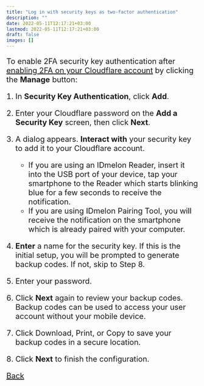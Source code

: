 ```yaml
---
title: "Log in with security keys as two-factor authentication"
description: ""
date: 2022-05-11T12:17:21+03:00
lastmod: 2022-05-11T12:17:21+03:00
draft: false
images: []
---
```


To enable 2FA security key authentication after [enabling 2FA on your Cloudflare account](https://support.cloudflare.com/hc/en-us/articles/200167906/#6Gqe6f3nZtXSTpwyS2PBZ1) by clicking the **Manage** button:

1. In **Security Key Authentication**, click **Add**.
2. Enter your Cloudflare password on the **Add a Security Key** screen, then click **Next**.
3. A dialog appears. **Interact with** your security key to add it to your Cloudflare account.

    - If you are using an IDmelon Reader, insert it into the USB port of your device, tap your smartphone to the Reader which starts blinking blue for a few seconds to receive the notification.
    - If you are using IDmelon Pairing Tool, you will receive the notification on the smartphone which is already paired with your computer.

4. **Enter** a name for the security key.
If this is the initial setup, you will be prompted to generate backup codes. If not, skip to Step 8.
5. Enter your password.
6. Click **Next** again to review your backup codes.  Backup codes can be used to access your user account without your mobile device.
7. Click Download, Print, or Copy to save your backup codes in a secure location.
8. Click **Next** to finish the configuration.

<a id="back" role="button" class="btn btn-primary btn-lg d-block mb-3" href="http://docs.idmelon.com/pages/whichplatform/index.html">Back</a>

<style>

@media (max-width: 480px) {.navbar, .footer { display: none; }}
h1{
    color : #4395ec;
}
p{
    font-size:20px;
}
li{
    font-size:20px;
}
</style>
